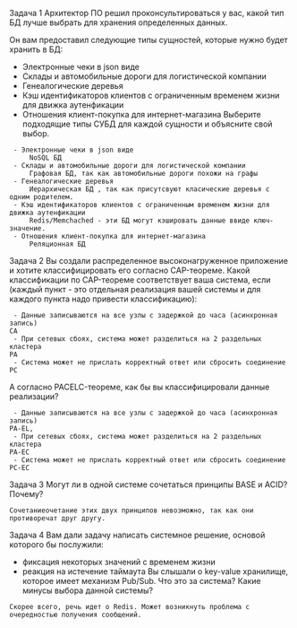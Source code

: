 Задача 1
Архитектор ПО решил проконсультироваться у вас, какой тип БД лучше выбрать для хранения определенных данных.

Он вам предоставил следующие типы сущностей, которые нужно будет хранить в БД:
 - Электронные чеки в json виде
 - Склады и автомобильные дороги для логистической компании
 - Генеалогические деревья
 - Кэш идентификаторов клиентов с ограниченным временем жизни для движка аутенфикации
 - Отношения клиент-покупка для интернет-магазина
Выберите подходящие типы СУБД для каждой сущности и объясните свой выбор.

```
 - Электронные чеки в json виде
     NoSQL БД
 - Склады и автомобильные дороги для логистической компании
     Графовая БД, так как автомобильные дороги похожи на графы
 - Генеалогические деревья
     Иерархическая БД , так как присутсвуют класические деревья с одним родителем.
 - Кэш идентификаторов клиентов с ограниченным временем жизни для движка аутенфикации
     Redis/Memchached - эти БД могут кэшировать данные ввиде ключ-значение.
 - Отношения клиент-покупка для интернет-магазина
     Реляционная БД 
```

Задача 2
Вы создали распределенное высоконагруженное приложение и хотите классифицировать его согласно CAP-теореме. Какой классификации по CAP-теореме соответствует ваша система, если (каждый пункт - это отдельная реализация вашей системы и для каждого пункта надо привести классификацию):
```
 - Данные записываются на все узлы с задержкой до часа (асинхронная запись)
CA
 - При сетевых сбоях, система может разделиться на 2 раздельных кластера
PA
 - Система может не прислать корректный ответ или сбросить соединение
PC
```

А согласно PACELC-теореме, как бы вы классифицировали данные реализации?
```
 - Данные записываются на все узлы с задержкой до часа (асинхронная запись)
PA-EL,
 - При сетевых сбоях, система может разделиться на 2 раздельных кластера
PA-EC
 - Система может не прислать корректный ответ или сбросить соединение
PC-EC
```

Задача 3
Могут ли в одной системе сочетаться принципы BASE и ACID? Почему?
```
Cочетаниеочетание этих двух принципов невозможно, так как они противоречат друг другу. 
```


Задача 4
Вам дали задачу написать системное решение, основой которого бы послужили:

- фиксация некоторых значений с временем жизни
- реакция на истечение таймаута
Вы слышали о key-value хранилище, которое имеет механизм Pub/Sub. Что это за система? Какие минусы выбора данной системы?


```
Скорее всего, речь идет о Redis. Может возникнуть проблема с очередностью получения сообщений.
```
